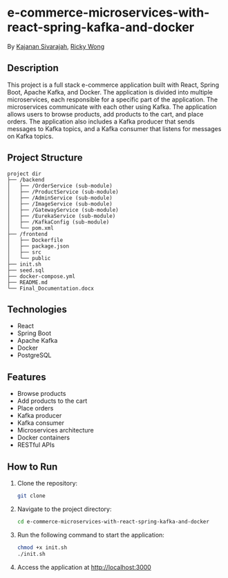 # e-commerce-microservices-with-react-spring-kafka-and-docker

By [Kajanan Sivarajah](https://github.com/kajanan16), [Ricky Wong](https://github.com/rickyltwong)

## Description

This project is a full stack e-commerce application built with React, Spring Boot, Apache Kafka, and Docker. The application is divided into multiple microservices, each responsible for a specific part of the application. The microservices communicate with each other using Kafka. The application allows users to browse products, add products to the cart, and place orders. The application also includes a Kafka producer that sends messages to Kafka topics, and a Kafka consumer that listens for messages on Kafka topics.

## Project Structure

    project dir
    ├── /backend
    │   ├── /OrderService (sub-module)
    │   ├── /ProductService (sub-module)
    │   ├── /AdminService (sub-module)
    │   ├── /ImageService (sub-module)
    │   ├── /GatewayService (sub-module)
    │   ├── /EurekaService (sub-module)
    │   ├── /KafkaConfig (sub-module)
    │   └── pom.xml
    ├── /frontend
    │   ├── Dockerfile
    │   ├── package.json
    │   ├── src
    │   └── public
    ├── init.sh
    ├── seed.sql
    ├── docker-compose.yml
    ├── README.md
    └── Final_Documentation.docx

## Technologies

- React
- Spring Boot
- Apache Kafka
- Docker
- PostgreSQL

## Features

- Browse products
- Add products to the cart
- Place orders
- Kafka producer
- Kafka consumer
- Microservices architecture
- Docker containers
- RESTful APIs

## How to Run

1. Clone the repository:

   ```bash
   git clone
   ```

2. Navigate to the project directory:

   ```bash
   cd e-commerce-microservices-with-react-spring-kafka-and-docker
   ```

3. Run the following command to start the application:

   ```bash
   chmod +x init.sh
   ./init.sh
   ```

4. Access the application at [http://localhost:3000](http://localhost:3000)
